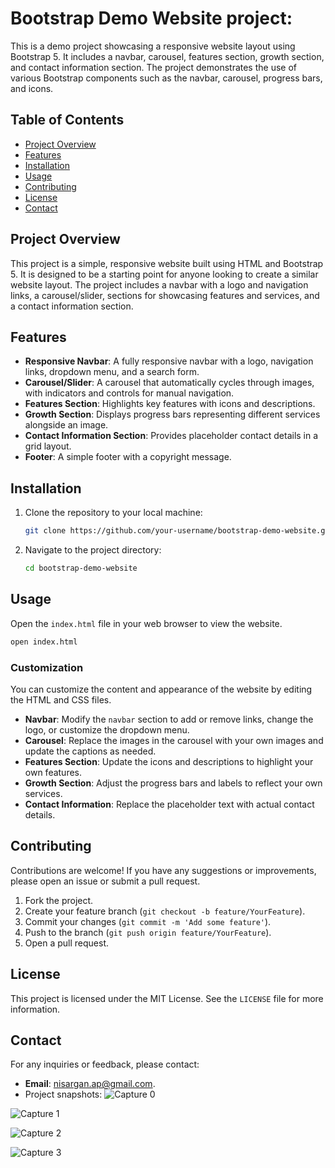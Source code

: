 
# Bootstrap Demo Website project:

This is a demo project showcasing a responsive website layout using Bootstrap 5. It includes a navbar, carousel, features section, growth section, and contact information section. 
The project demonstrates the use of various Bootstrap components such as the navbar, carousel, progress bars, and icons.

## Table of Contents

- [Project Overview](#project-overview)
- [Features](#features)
- [Installation](#installation)
- [Usage](#usage)
- [Contributing](#contributing)
- [License](#license)
- [Contact](#contact)

## Project Overview

This project is a simple, responsive website built using HTML and Bootstrap 5. It is designed to be a starting point for anyone looking to create a similar website layout. 
The project includes a navbar with a logo and navigation links, a carousel/slider, sections for showcasing features and services, and a contact information section.

## Features

- **Responsive Navbar**: A fully responsive navbar with a logo, navigation links, dropdown menu, and a search form.
- **Carousel/Slider**: A carousel that automatically cycles through images, with indicators and controls for manual navigation.
- **Features Section**: Highlights key features with icons and descriptions.
- **Growth Section**: Displays progress bars representing different services alongside an image.
- **Contact Information Section**: Provides placeholder contact details in a grid layout.
- **Footer**: A simple footer with a copyright message.

## Installation

1. Clone the repository to your local machine:
    ```sh
    git clone https://github.com/your-username/bootstrap-demo-website.git
    ```

2. Navigate to the project directory:
    ```sh
    cd bootstrap-demo-website
    ```

## Usage

Open the `index.html` file in your web browser to view the website.

```sh
open index.html
```

### Customization

You can customize the content and appearance of the website by editing the HTML and CSS files. 

- **Navbar**: Modify the `navbar` section to add or remove links, change the logo, or customize the dropdown menu.
- **Carousel**: Replace the images in the carousel with your own images and update the captions as needed.
- **Features Section**: Update the icons and descriptions to highlight your own features.
- **Growth Section**: Adjust the progress bars and labels to reflect your own services.
- **Contact Information**: Replace the placeholder text with actual contact details.

## Contributing

Contributions are welcome! If you have any suggestions or improvements, please open an issue or submit a pull request.

1. Fork the project.
2. Create your feature branch (`git checkout -b feature/YourFeature`).
3. Commit your changes (`git commit -m 'Add some feature'`).
4. Push to the branch (`git push origin feature/YourFeature`).
5. Open a pull request.

## License

This project is licensed under the MIT License. See the `LICENSE` file for more information.

## Contact

For any inquiries or feedback, please contact:

- **Email**: nisargan.ap@gmail.com.
- Project snapshots:
![Capture 0](https://github.com/user-attachments/assets/0932bea5-74d3-496b-9501-852c8df84296)


![Capture 1](https://github.com/user-attachments/assets/50f77c8c-89bd-4a2f-b86c-7d44f3e6fb29)

![Capture 2](https://github.com/user-attachments/assets/0982af58-ca99-4379-8f0f-f2bee753139f)

![Capture 3](https://github.com/user-attachments/assets/ade18805-95a4-437a-9954-26da3be8ed51)


